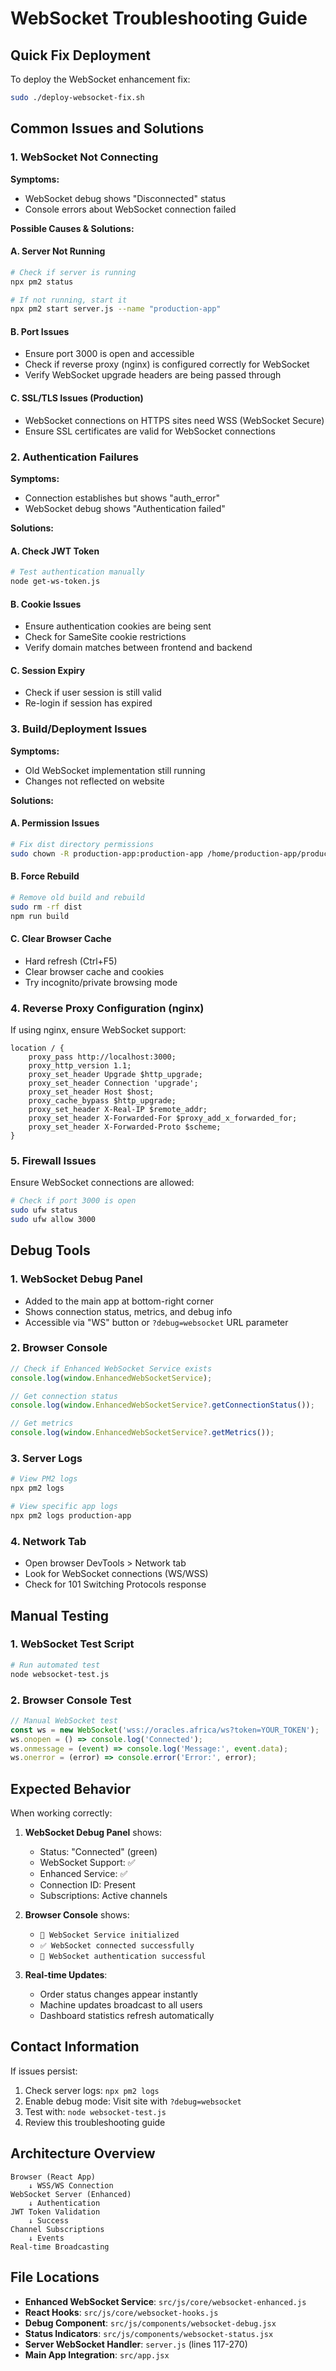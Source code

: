 # WebSocket Troubleshooting Guide

## Quick Fix Deployment

To deploy the WebSocket enhancement fix:

```bash
sudo ./deploy-websocket-fix.sh
```

## Common Issues and Solutions

### 1. WebSocket Not Connecting

**Symptoms:**
- WebSocket debug shows "Disconnected" status
- Console errors about WebSocket connection failed

**Possible Causes & Solutions:**

#### A. Server Not Running
```bash
# Check if server is running
npx pm2 status

# If not running, start it
npx pm2 start server.js --name "production-app"
```

#### B. Port Issues
- Ensure port 3000 is open and accessible
- Check if reverse proxy (nginx) is configured correctly for WebSocket
- Verify WebSocket upgrade headers are being passed through

#### C. SSL/TLS Issues (Production)
- WebSocket connections on HTTPS sites need WSS (WebSocket Secure)
- Ensure SSL certificates are valid for WebSocket connections

### 2. Authentication Failures

**Symptoms:**
- Connection establishes but shows "auth_error"
- WebSocket debug shows "Authentication failed"

**Solutions:**

#### A. Check JWT Token
```bash
# Test authentication manually
node get-ws-token.js
```

#### B. Cookie Issues
- Ensure authentication cookies are being sent
- Check for SameSite cookie restrictions
- Verify domain matches between frontend and backend

#### C. Session Expiry
- Check if user session is still valid
- Re-login if session has expired

### 3. Build/Deployment Issues

**Symptoms:**
- Old WebSocket implementation still running
- Changes not reflected on website

**Solutions:**

#### A. Permission Issues
```bash
# Fix dist directory permissions
sudo chown -R production-app:production-app /home/production-app/production-orders-app/dist
```

#### B. Force Rebuild
```bash
# Remove old build and rebuild
sudo rm -rf dist
npm run build
```

#### C. Clear Browser Cache
- Hard refresh (Ctrl+F5)
- Clear browser cache and cookies
- Try incognito/private browsing mode

### 4. Reverse Proxy Configuration (nginx)

If using nginx, ensure WebSocket support:

```nginx
location / {
    proxy_pass http://localhost:3000;
    proxy_http_version 1.1;
    proxy_set_header Upgrade $http_upgrade;
    proxy_set_header Connection 'upgrade';
    proxy_set_header Host $host;
    proxy_cache_bypass $http_upgrade;
    proxy_set_header X-Real-IP $remote_addr;
    proxy_set_header X-Forwarded-For $proxy_add_x_forwarded_for;
    proxy_set_header X-Forwarded-Proto $scheme;
}
```

### 5. Firewall Issues

Ensure WebSocket connections are allowed:

```bash
# Check if port 3000 is open
sudo ufw status
sudo ufw allow 3000
```

## Debug Tools

### 1. WebSocket Debug Panel
- Added to the main app at bottom-right corner
- Shows connection status, metrics, and debug info
- Accessible via "WS" button or `?debug=websocket` URL parameter

### 2. Browser Console
```javascript
// Check if Enhanced WebSocket Service exists
console.log(window.EnhancedWebSocketService);

// Get connection status
console.log(window.EnhancedWebSocketService?.getConnectionStatus());

// Get metrics
console.log(window.EnhancedWebSocketService?.getMetrics());
```

### 3. Server Logs
```bash
# View PM2 logs
npx pm2 logs

# View specific app logs
npx pm2 logs production-app
```

### 4. Network Tab
- Open browser DevTools > Network tab
- Look for WebSocket connections (WS/WSS)
- Check for 101 Switching Protocols response

## Manual Testing

### 1. WebSocket Test Script
```bash
# Run automated test
node websocket-test.js
```

### 2. Browser Console Test
```javascript
// Manual WebSocket test
const ws = new WebSocket('wss://oracles.africa/ws?token=YOUR_TOKEN');
ws.onopen = () => console.log('Connected');
ws.onmessage = (event) => console.log('Message:', event.data);
ws.onerror = (error) => console.error('Error:', error);
```

## Expected Behavior

When working correctly:

1. **WebSocket Debug Panel** shows:
   - Status: "Connected" (green)
   - WebSocket Support: ✅
   - Enhanced Service: ✅
   - Connection ID: Present
   - Subscriptions: Active channels

2. **Browser Console** shows:
   - `🔌 WebSocket Service initialized`
   - `✅ WebSocket connected successfully`
   - `🎉 WebSocket authentication successful`

3. **Real-time Updates**:
   - Order status changes appear instantly
   - Machine updates broadcast to all users
   - Dashboard statistics refresh automatically

## Contact Information

If issues persist:
1. Check server logs: `npx pm2 logs`
2. Enable debug mode: Visit site with `?debug=websocket`
3. Test with: `node websocket-test.js`
4. Review this troubleshooting guide

## Architecture Overview

```
Browser (React App)
    ↓ WSS/WS Connection
WebSocket Server (Enhanced)
    ↓ Authentication
JWT Token Validation
    ↓ Success
Channel Subscriptions
    ↓ Events
Real-time Broadcasting
```

## File Locations

- **Enhanced WebSocket Service**: `src/js/core/websocket-enhanced.js`
- **React Hooks**: `src/js/core/websocket-hooks.js`
- **Debug Component**: `src/js/components/websocket-debug.jsx`
- **Status Indicators**: `src/js/components/websocket-status.jsx`
- **Server WebSocket Handler**: `server.js` (lines 117-270)
- **Main App Integration**: `src/app.jsx`